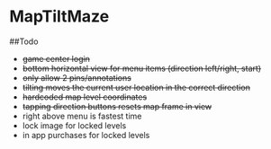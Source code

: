 # MapTiltMaze

##Todo
- ~~game center login~~
- ~~bottom horizontal view for menu items (direction left/right, start)~~
- ~~only allow 2 pins/annotations~~
- ~~tilting moves the current user location in the correct direction~~
- ~~hardcoded map level coordinates~~
- ~~tapping direction buttons resets map frame in view~~
- right above menu is fastest time
- lock image for locked levels
- in app purchases for locked levels
